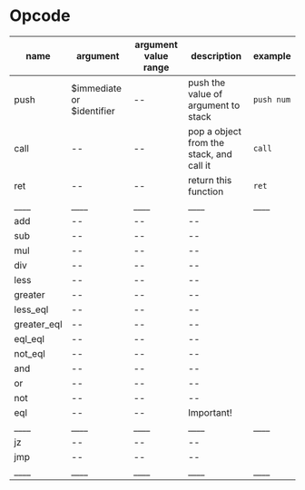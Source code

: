 # Opcode

 name | argument | argument value range | description | example
------|----------|----------------------|-------------|---------
push | $immediate or $identifier | -- | push the value of argument to stack | `push num`
call | -- | -- | pop a object from the stack, and call it | `call`
ret | -- | -- | return this function | `ret`
____|____|____|____|____
add | -- | -- | -- | 
sub | -- | -- | -- | 
mul | -- | -- | -- | 
div | -- | -- | -- | 
less | -- | -- | -- | 
greater | -- | -- | -- | 
less_eql | -- | -- | -- | 
greater_eql | -- | -- | -- | 
eql_eql | -- | -- | -- | 
not_eql | -- | -- | -- | 
and | -- | -- | -- | 
or | -- | -- | -- | 
not | -- | -- | -- | 
eql | -- | -- | Important! | 
____|____|____|____|____
jz | -- | -- | -- | 
jmp | -- | -- | -- | 
____|____|____|____|____
